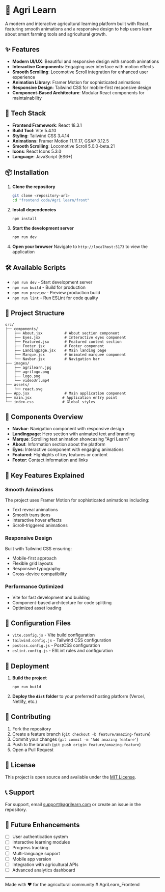 # 🌱 Agri Learn

A modern and interactive agricultural learning platform built with React, featuring smooth animations and a responsive design to help users learn about smart farming tools and agricultural growth.

## ✨ Features

- **Modern UI/UX**: Beautiful and responsive design with smooth animations
- **Interactive Components**: Engaging user interface with motion effects
- **Smooth Scrolling**: Locomotive Scroll integration for enhanced user experience
- **Animation Library**: Framer Motion for sophisticated animations
- **Responsive Design**: Tailwind CSS for mobile-first responsive design
- **Component-Based Architecture**: Modular React components for maintainability

## 🚀 Tech Stack

- **Frontend Framework**: React 18.3.1
- **Build Tool**: Vite 5.4.10
- **Styling**: Tailwind CSS 3.4.14
- **Animations**: Framer Motion 11.11.17, GSAP 3.12.5
- **Smooth Scrolling**: Locomotive Scroll 5.0.0-beta.21
- **Icons**: React Icons 5.3.0
- **Language**: JavaScript (ES6+)

## 📦 Installation

1. **Clone the repository**
   ```bash
   git clone <repository-url>
   cd "frontend code/Agri learn/front"
   ```

2. **Install dependencies**
   ```bash
   npm install
   ```

3. **Start the development server**
   ```bash
   npm run dev
   ```

4. **Open your browser**
   Navigate to `http://localhost:5173` to view the application

## 🛠️ Available Scripts

- `npm run dev` - Start development server
- `npm run build` - Build for production
- `npm run preview` - Preview production build
- `npm run lint` - Run ESLint for code quality

## 📁 Project Structure

```
src/
├── components/
│   ├── About.jsx          # About section component
│   ├── Eyes.jsx           # Interactive eyes component
│   ├── Featured.jsx       # Featured content section
│   ├── Footer.jsx         # Footer component
│   ├── Landingpage.jsx    # Main landing page
│   ├── Marque.jsx         # Animated marquee component
│   └── Navbar.jsx         # Navigation bar
├── images/
│   ├── agrilearn.jpg
│   ├── agrilogo.png
│   ├── logo.png
│   └── videoUrl.mp4
├── assets/
│   └── react.svg
├── App.jsx                # Main application component
├── main.jsx              # Application entry point
└── index.css             # Global styles
```

## 🎨 Components Overview

- **Navbar**: Navigation component with responsive design
- **Landingpage**: Hero section with animated text and branding
- **Marque**: Scrolling text animation showcasing "Agri Learn"
- **About**: Information section about the platform
- **Eyes**: Interactive component with engaging animations
- **Featured**: Highlights of key features or content
- **Footer**: Contact information and links

## 🌟 Key Features Explained

### Smooth Animations
The project uses Framer Motion for sophisticated animations including:
- Text reveal animations
- Smooth transitions
- Interactive hover effects
- Scroll-triggered animations

### Responsive Design
Built with Tailwind CSS ensuring:
- Mobile-first approach
- Flexible grid layouts
- Responsive typography
- Cross-device compatibility

### Performance Optimized
- Vite for fast development and building
- Component-based architecture for code splitting
- Optimized asset loading

## 🔧 Configuration Files

- `vite.config.js` - Vite build configuration
- `tailwind.config.js` - Tailwind CSS configuration
- `postcss.config.js` - PostCSS configuration
- `eslint.config.js` - ESLint rules and configuration

## 🚀 Deployment

1. **Build the project**
   ```bash
   npm run build
   ```

2. **Deploy the `dist` folder** to your preferred hosting platform (Vercel, Netlify, etc.)

## 🤝 Contributing

1. Fork the repository
2. Create a feature branch (`git checkout -b feature/amazing-feature`)
3. Commit your changes (`git commit -m 'Add amazing feature'`)
4. Push to the branch (`git push origin feature/amazing-feature`)
5. Open a Pull Request

## 📝 License

This project is open source and available under the [MIT License](LICENSE).

## 📞 Support

For support, email support@agrilearn.com or create an issue in the repository.

## 🎯 Future Enhancements

- [ ] User authentication system
- [ ] Interactive learning modules
- [ ] Progress tracking
- [ ] Multi-language support
- [ ] Mobile app version
- [ ] Integration with agricultural APIs
- [ ] Advanced analytics dashboard

---

Made with ❤️ for the agricultural community
#   A g r i L e a r n _ F r o n t e n d 
 
 
